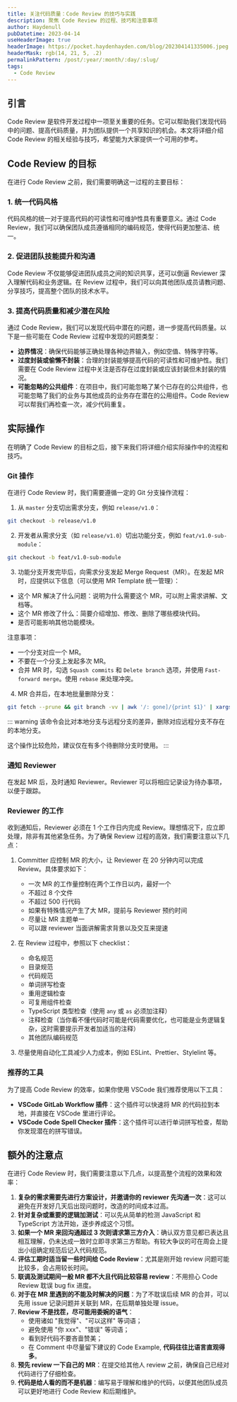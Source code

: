```yaml
---
title: 关注代码质量：Code Review 的技巧与实践
description: 聚焦 Code Review 的过程、技巧和注意事项
author: Haydenull
pubDatetime: 2023-04-14
useHeaderImage: true
headerImage: https://pocket.haydenhayden.com/blog/202304141335006.jpeg
headerMask: rgb(14, 21, 5, .2)
permalinkPattern: /post/:year/:month/:day/:slug/
tags:
  - Code Review
---
```


## 引言

Code Review 是软件开发过程中一项至关重要的任务。它可以帮助我们发现代码中的问题、提高代码质量，并为团队提供一个共享知识的机会。本文将详细介绍 Code Review 的相关经验与技巧，希望能为大家提供一个可用的参考。

## Code Review 的目标

在进行 Code Review 之前，我们需要明确这一过程的主要目标：

### 1. 统一代码风格

代码风格的统一对于提高代码的可读性和可维护性具有重要意义。通过 Code Review，我们可以确保团队成员遵循相同的编码规范，使得代码更加整洁、统一。

### 2. 促进团队技能提升和沟通

Code Review 不仅能够促进团队成员之间的知识共享，还可以倒逼 Reviewer 深入理解代码和业务逻辑。在 Review 过程中，我们可以向其他团队成员请教问题、分享技巧，提高整个团队的技术水平。

### 3. 提高代码质量和减少潜在风险

通过 Code Review，我们可以发现代码中潜在的问题，进一步提高代码质量。以下是一些可能在 Code Review 过程中发现的问题类型：

- **边界情况**：确保代码能够正确处理各种边界输入，例如空值、特殊字符等。
- **过度封装或偷懒不封装**：合理的封装能够提高代码的可读性和可维护性。我们需要在 Code Review 过程中关注是否存在过度封装或应该封装但未封装的情况。
- **可能忽略的公共组件**：在项目中，我们可能忽略了某个已存在的公共组件，也可能忽略了我们的业务与其他成员的业务存在潜在的公用组件。Code Review 可以帮我们再检查一次，减少代码重复。

## 实际操作

在明确了 Code Review 的目标之后，接下来我们将详细介绍实际操作中的流程和技巧。

### Git 操作

在进行 Code Review 时，我们需要遵循一定的 Git 分支操作流程：

1. 从 `master` 分支切出需求分支，例如 `release/v1.0`：

```bash
git checkout -b release/v1.0
```

2. 开发者从需求分支（如 `release/v1.0`）切出功能分支，例如 `feat/v1.0-sub-module`：

```bash
git checkout -b feat/v1.0-sub-module
```

3. 功能分支开发完毕后，向需求分支发起 Merge Request（MR）。在发起 MR 时，应提供以下信息（可以使用 MR Template 统一管理）：

- 这个 MR 解决了什么问题：说明为什么需要这个 MR，可以附上需求讲解、文档等。
- 这个 MR 修改了什么：简要介绍增加、修改、删除了哪些模块代码。
- 是否可能影响其他功能模块。

注意事项：

- 一个分支对应一个 MR。
- 不要在一个分支上发起多次 MR。
- 合并 MR 时，勾选 `Squash commits` 和 `Delete branch` 选项，并使用 `Fast-forward merge`。使用 `rebase` 来处理冲突。

4. MR 合并后，在本地批量删除分支：

```bash
git fetch --prune && git branch -vv | awk '/: gone]/{print $1}' | xargs git branch -D
```

::: warning
该命令会比对本地分支与远程分支的差异，删除对应远程分支不存在的本地分支。

这个操作比较危险，建议仅在有多个待删除分支时使用。
:::

### 通知 Reviewer

在发起 MR 后，及时通知 Reviewer。Reviewer 可以将相应记录设为待办事项，以便于跟踪。

### Reviewer 的工作

收到通知后，Reviewer 必须在 1 个工作日内完成 Review。理想情况下，应立即处理，除非有其他紧急任务。为了确保 Review 过程的高效，我们需要注意以下几点：

1. Committer 应控制 MR 的大小，让 Reviewer 在 20 分钟内可以完成 Review。具体要求如下：

   - 一次 MR 的工作量控制在两个工作日以内，最好一个
   - 不超过 8 个文件
   - 不超过 500 行代码
   - 如果有特殊情况产生了大 MR，提前与 Reviewer 预约时间
   - 尽量让 MR 主题单一
   - 可以跟 reviewer 当面讲解需求背景以及交互来提速

2. 在 Review 过程中，参照以下 checklist：

   - 命名规范
   - 目录规范
   - 代码规范
   - 单词拼写检查
   - 重用逻辑检查
   - 可复用组件检查
   - TypeScript 类型检查（使用 `any` 或 `as` 必须加注释）
   - 注释检查（当你看不懂代码时可能是代码需要优化，也可能是业务逻辑复杂，这时需要提示开发者加适当的注释）
   - 其他团队编码规范

3. 尽量使用自动化工具减少人力成本，例如 ESLint、Prettier、Stylelint 等。

### 推荐的工具

为了提高 Code Review 的效率，如果你使用 VSCode 我们推荐使用以下工具：

- **VSCode GitLab Workflow 插件**：这个插件可以快速将 MR 的代码拉到本地，并直接在 VSCode 里进行评论。
- **VSCode Code Spell Checker 插件**：这个插件可以进行单词拼写检查，帮助你发现潜在的拼写错误。

## 额外的注意点

在进行 Code Review 时，我们需要注意以下几点，以提高整个流程的效果和效率：

1. **复杂的需求需要先进行方案设计，并邀请你的 reviewer 先沟通一次**：这可以避免在开发好几天后出现问题时，改造的时间成本过高。
2. **针对复杂或重要的逻辑加测试**：可以先从简单的检测 JavaScript 和 TypeScript 方法开始，逐步养成这个习惯。
3. **如果一个 MR 来回沟通超过 3 次则请求第三方介入**：确认双方意见都已表达且相互理解，仍未达成一致时立即寻求第三方帮助。有较大争议的可在周会上提出小组确定规范后记入代码规范。
4. **评估工期时适当留一些时间给 Code Review**：尤其是刚开始 review 问题可能比较多，会占用较长时间。
5. **联调及测试期间一般 MR 都不大且代码比较容易 review**：不用担心 Code Review 耽误 bug fix 进度。
6. **对于在 MR 里遇到的不能及时解决的问题**：为了不耽误后续 MR 的合并，可以先用 issue 记录问题并关联到 MR，在后期单独处理 issue。
7. **Review 不是找茬，尽可能用委婉的语气**：
   - 使用诸如 "我觉得"、"可以这样" 等词语；
   - 避免使用 "你 xxx"、"错误" 等词语；
   - 看到好代码不要吝啬赞美；
   - 在 Comment 中尽量留下建议的 Code Example, **代码往往比语言直观得多**。
8. **预先 review 一下自己的 MR**：在提交给其他人 review 之前，确保自己已经对代码进行了仔细检查。
9. **代码是给人看的而不是机器**：编写易于理解和维护的代码，以便其他团队成员可以更好地进行 Code Review 和后期维护。
